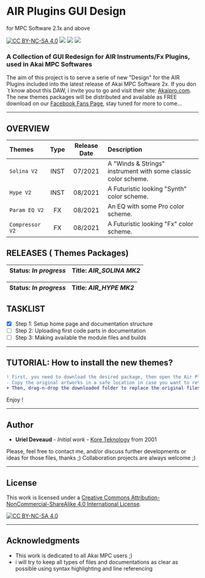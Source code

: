 # AIR Plugins GUI Design 
for MPC Software 2.1x and above 

[![CC BY-NC-SA 4.0][cc-by-nc-sa-shield]][cc-by-nc-sa] <img src="https://img.shields.io/badge/Code-XML-blue.svg" /> <img src="https://img.shields.io/badge/Images-PNG-purple.svg" /> <img src="https://img.shields.io/badge/AKAI-AIR Plugins-red.svg" />

### A Collection of GUI Redesign for AIR Instruments/Fx Plugins, used in Akai MPC Softwares

The aim of this project is to serve a serie of new "Design" for the AIR Plugins included into the latest release of Akai MPC Software 2x. If you don´t know about this DAW, i invite you to go and visit their site: [Akaipro.com](https://www.akaipro.com/mpc-software). 
The new themes packages will be distributed and available as FREE download on our [Facebook Fans Page](https://www.facebook.com/groups/2455369201273499), stay tuned for more to come... 

---

## OVERVIEW

| Themes | Type | Release Date | Description |
| :--- | :---: | :---: | :--- |
| `Solina V2` | INST | 07/2021 | A "Winds & Strings" instrument with some classic color scheme. |
| `Hype V2` | INST | 08/2021 | A Futuristic looking "Synth" color scheme. |
| `Param EQ V2` | FX | 08/2021 | An EQ with some Pro color scheme. |
| `Compressor V2` | FX | 08/2021 | A Futuristic looking "Fx" color scheme. |

## RELEASES ( Themes Packages) 

| **Status:** *In progress* | **Title:** *AIR_SOLINA MK2* |
| --- | --- |

| **Status:** *In progress* | **Title:** *AIR_HYPE MK2* |
| --- | --- |

## TASKLIST
- [x] Step 1: Setup home page and documentation structure
- [ ] Step 2: Uploading first code parts in documentation
- [ ] Step 3: Making available the module files and builds

---

## TUTORIAL: How to install the new themes?

```diff 
! First, you need to download the desired package, then open the Air Plugins Themes folder in your computer.
- Copy the original artworks in a safe location in case you want to return to the original design!
+ Then, drag-n-drop the downloaded folder to replace the original files
```
Enjoy !

---

## Author

* **Uriel Deveaud** - *Initial work* - [Kore Teknology](https://github.com/KoreTeknology) from 2001

Please, feel free to contact me, and/or discuss further developments or ideas for those files, thanks ;)
Collaboration projects are always welcome ;)

---

## License

This work is licensed under a
[Creative Commons Attribution-NonCommercial-ShareAlike 4.0 International License][cc-by-nc-sa].

[![CC BY-NC-SA 4.0][cc-by-nc-sa-image]][cc-by-nc-sa]

[cc-by-nc-sa]: http://creativecommons.org/licenses/by-nc-sa/4.0/
[cc-by-nc-sa-image]: https://licensebuttons.net/l/by-nc-sa/4.0/88x31.png
[cc-by-nc-sa-shield]: https://img.shields.io/badge/License-CC%20BY--NC--SA%204.0-lightgrey.svg

---

## Acknowledgments

* This work is dedicated to all Akai MPC users ;)
* i will try to keep all types of files and documentations as clear as possible using syntax highlighting and line referencing

